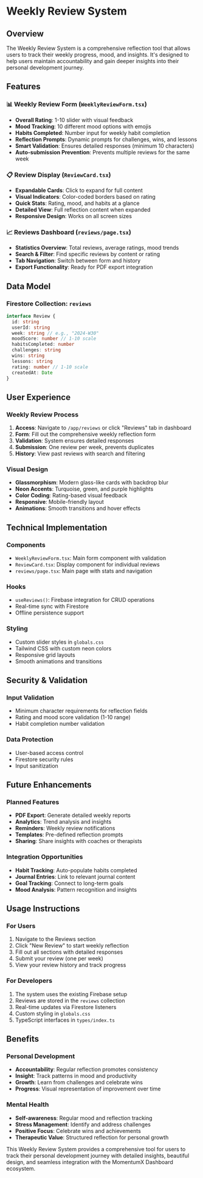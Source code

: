 # Weekly Review System

## Overview

The Weekly Review System is a comprehensive reflection tool that allows users to track their weekly progress, mood, and insights. It's designed to help users maintain accountability and gain deeper insights into their personal development journey.

## Features

### 📊 Weekly Review Form (`WeeklyReviewForm.tsx`)
- **Overall Rating**: 1-10 slider with visual feedback
- **Mood Tracking**: 10 different mood options with emojis
- **Habits Completed**: Number input for weekly habit completion
- **Reflection Prompts**: Dynamic prompts for challenges, wins, and lessons
- **Smart Validation**: Ensures detailed responses (minimum 10 characters)
- **Auto-submission Prevention**: Prevents multiple reviews for the same week

### 📋 Review Display (`ReviewCard.tsx`)
- **Expandable Cards**: Click to expand for full content
- **Visual Indicators**: Color-coded borders based on rating
- **Quick Stats**: Rating, mood, and habits at a glance
- **Detailed View**: Full reflection content when expanded
- **Responsive Design**: Works on all screen sizes

### 📈 Reviews Dashboard (`reviews/page.tsx`)
- **Statistics Overview**: Total reviews, average ratings, mood trends
- **Search & Filter**: Find specific reviews by content or rating
- **Tab Navigation**: Switch between form and history
- **Export Functionality**: Ready for PDF export integration

## Data Model

### Firestore Collection: `reviews`
```typescript
interface Review {
  id: string
  userId: string
  week: string // e.g., "2024-W30"
  moodScore: number // 1-10 scale
  habitsCompleted: number
  challenges: string
  wins: string
  lessons: string
  rating: number // 1-10 scale
  createdAt: Date
}
```

## User Experience

### Weekly Review Process
1. **Access**: Navigate to `/app/reviews` or click "Reviews" tab in dashboard
2. **Form**: Fill out the comprehensive weekly reflection form
3. **Validation**: System ensures detailed responses
4. **Submission**: One review per week, prevents duplicates
5. **History**: View past reviews with search and filtering

### Visual Design
- **Glassmorphism**: Modern glass-like cards with backdrop blur
- **Neon Accents**: Turquoise, green, and purple highlights
- **Color Coding**: Rating-based visual feedback
- **Responsive**: Mobile-friendly layout
- **Animations**: Smooth transitions and hover effects

## Technical Implementation

### Components
- `WeeklyReviewForm.tsx`: Main form component with validation
- `ReviewCard.tsx`: Display component for individual reviews
- `reviews/page.tsx`: Main page with stats and navigation

### Hooks
- `useReviews()`: Firebase integration for CRUD operations
- Real-time sync with Firestore
- Offline persistence support

### Styling
- Custom slider styles in `globals.css`
- Tailwind CSS with custom neon colors
- Responsive grid layouts
- Smooth animations and transitions

## Security & Validation

### Input Validation
- Minimum character requirements for reflection fields
- Rating and mood score validation (1-10 range)
- Habit completion number validation

### Data Protection
- User-based access control
- Firestore security rules
- Input sanitization

## Future Enhancements

### Planned Features
- **PDF Export**: Generate detailed weekly reports
- **Analytics**: Trend analysis and insights
- **Reminders**: Weekly review notifications
- **Templates**: Pre-defined reflection prompts
- **Sharing**: Share insights with coaches or therapists

### Integration Opportunities
- **Habit Tracking**: Auto-populate habits completed
- **Journal Entries**: Link to relevant journal content
- **Goal Tracking**: Connect to long-term goals
- **Mood Analysis**: Pattern recognition and insights

## Usage Instructions

### For Users
1. Navigate to the Reviews section
2. Click "New Review" to start weekly reflection
3. Fill out all sections with detailed responses
4. Submit your review (one per week)
5. View your review history and track progress

### For Developers
1. The system uses the existing Firebase setup
2. Reviews are stored in the `reviews` collection
3. Real-time updates via Firestore listeners
4. Custom styling in `globals.css`
5. TypeScript interfaces in `types/index.ts`

## Benefits

### Personal Development
- **Accountability**: Regular reflection promotes consistency
- **Insight**: Track patterns in mood and productivity
- **Growth**: Learn from challenges and celebrate wins
- **Progress**: Visual representation of improvement over time

### Mental Health
- **Self-awareness**: Regular mood and reflection tracking
- **Stress Management**: Identify and address challenges
- **Positive Focus**: Celebrate wins and achievements
- **Therapeutic Value**: Structured reflection for personal growth

This Weekly Review System provides a comprehensive tool for users to track their personal development journey with detailed insights, beautiful design, and seamless integration with the MomentumX Dashboard ecosystem. 
